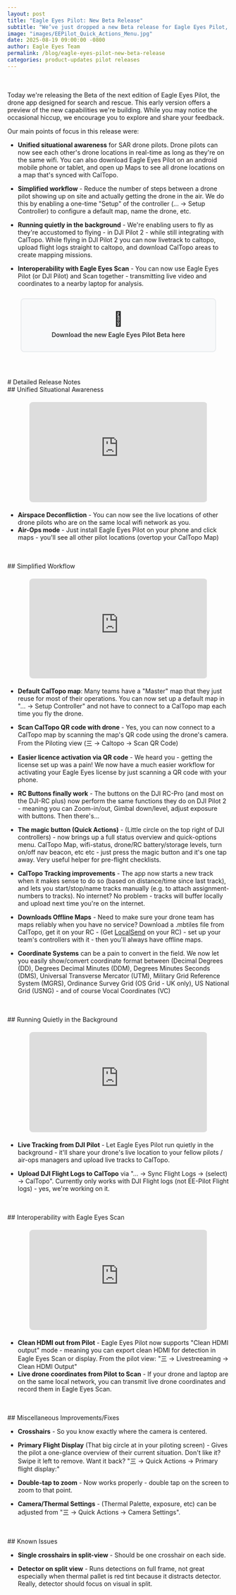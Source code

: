 ```yaml
---
layout: post
title: "Eagle Eyes Pilot: New Beta Release"
subtitle: "We’ve just dropped a new Beta release for Eagle Eyes Pilot, our app that runs on the drone controller, packed with new features."
image: "images/EEPilot_Quick_Actions_Menu.jpg"
date: 2025-08-19 09:00:00 -0800
author: Eagle Eyes Team
permalink: /blog/eagle-eyes-pilot-new-beta-release
categories: product-updates pilot releases
---
```

<br>
<br>
Today we're releasing the Beta of the next edition of Eagle Eyes Pilot, the drone app designed for search and rescue. This early version offers a preview of the new capabilities we're building. While you may notice the occasional hiccup, we encourage you to explore and share your feedback. 

Our main points of focus in this release were:

- **Unified situational awareness** for SAR drone pilots. Drone pilots can now see each other's drone locations in real-time as long as they're on the same wifi. You can also download Eagle Eyes Pilot on an android mobile phone or tablet, and open up Maps to see all drone locations on a map that's synced with CalTopo.

- **Simplified workflow** - Reduce the number of steps between a drone pilot showing up on site and actually getting the drone in the air. We do this by enabling a one-time "Setup" of the controller (... → Setup Controller) to configure a default map, name the drone, etc. 

- **Running quietly in the background** - We're enabling users to fly as they're accustomed to flying - in DJI Pilot 2 - while still integrating with CalTopo. While flying in DJI Pilot 2 you can now livetrack to caltopo, upload flight logs straight to caltopo, and download CalTopo areas to create mapping missions.

- **Interoperability with Eagle Eyes Scan** - You can now use Eagle Eyes Pilot (or DJI Pilot) and Scan together - transmitting live video and coordinates to a nearby laptop for analysis.  

<style>
.download-card {
    background: #f8f9fa;
    border: 2px solid #e9ecef;
    border-radius: 8px;
    padding: 25px 20px;
    text-align: center;
    cursor: pointer;
    transition: all 0.2s ease;
    margin: 25px auto;
    max-width: 400px;
}

.download-card:hover {
    border-color: #007bff;
    background: #f0f8ff;
}

.download-icon {
    font-size: 32px;
    margin-bottom: 8px;
    display: block;
}

.download-title {
    font-size: 14px;
    font-weight: 600;
    color: #333;
    margin: 0 0 4px 0;
}

.download-subtitle {
    color: #666;
    font-size: 12px;
    margin: 0;
    line-height: 1.2;
}
</style>

<div class="download-card" onclick="window.open('https://www.eagleeyessearch.com/download/', '_blank')">
    <div class="download-icon">📱</div>
    <h3 class="download-title">Download the new Eagle Eyes Pilot Beta here</h3>
</div>
<br>
<br>
# Detailed Release Notes
<br>
## Unified Situational Awareness

<div style="max-width: 80%; margin: 20px auto;">
<div style="position: relative; width: 100%; height: 0; padding-bottom: 56.25%; overflow: hidden;">
<iframe src="https://www.youtube.com/embed/__i8BL0HGOU?si=6cIc7oNUkzBOVafn" title="YouTube video player" frameborder="0" allow="accelerometer; autoplay; clipboard-write; encrypted-media; gyroscope; picture-in-picture; web-share" referrerpolicy="strict-origin-when-cross-origin" allowfullscreen style="position: absolute; top: 0; left: 0; width: 100%; height: 100%; border-radius: 8px;"></iframe>
</div>
</div>

- **Airspace Deconfliction** - You can now see the live locations of other drone pilots who are on the same local wifi network as you.
- **Air-Ops mode** - Just install Eagle Eyes Pilot on your phone and click maps - you'll see all other pilot locations (overtop your CalTopo Map)
<br>
<br>
## Simplified Workflow

<div style="max-width: 80%; margin: 20px auto;">
<div style="position: relative; width: 100%; height: 0; padding-bottom: 56.25%; overflow: hidden;">
<iframe src="https://www.youtube.com/embed/KYztoarEkoU" title="YouTube video player" frameborder="0" allow="accelerometer; autoplay; clipboard-write; encrypted-media; gyroscope; picture-in-picture; web-share" allowfullscreen style="position: absolute; top: 0; left: 0; width: 100%; height: 100%; border-radius: 8px;"></iframe>
</div>
</div>

- **Default CalTopo map**: Many teams have a "Master" map that they just reuse for most of their operations. You can now set up a default map in "... → Setup Controller" and not have to connect to a CalTopo map each time you fly the drone.

- **Scan CalTopo QR code with drone** - Yes, you can now connect to a CalTopo map by scanning the map's QR code using the drone's camera. From the Piloting view (㆔ → Caltopo → Scan QR Code)

- **Easier licence activation via QR code** - We heard you - getting the license set up was a pain! We now have a much easier workflow for activating your Eagle Eyes license by just scanning a QR code with your phone.

- **RC Buttons finally work** - The buttons on the DJI RC-Pro (and most on the DJI-RC plus) now perform the same functions they do on DJI Pilot 2 - meaning you can Zoom-in/out, Gimbal down/level, adjust exposure with buttons. Then there's…

- **The magic button (Quick Actions)** - (Little circle on the top right of DJI controllers) - now brings up a full status overview and quick-options menu. CalTopo Map, wifi-status, drone/RC battery/storage levels, turn on/off nav beacon, etc etc - just press the magic button and it's one tap away. Very useful helper for pre-flight checklists.

- **CalTopo Tracking improvements** - The app now starts a new track when it makes sense to do so (based on distance/time since last track), and lets you start/stop/name tracks manually (e.g. to attach assignment-numbers to tracks). No internet? No problem - tracks will buffer locally and upload next time you're on the internet.

- **Downloads Offline Maps** - Need to make sure your drone team has maps reliably when you have no service? Download a .mbtiles file from CalTopo, get it on your RC - (Get [LocalSend](https://localsend.org/) on your RC) - set up your team's controllers with it - then you'll always have offline maps.

- **Coordinate Systems** can be a pain to convert in the field. We now let you easily show/convert coordinate format between (Decimal Degrees (DD), Degrees Decimal Minutes (DDM), Degrees Minutes Seconds (DMS), Universal Transverse Mercator (UTM), Military Grid Reference System (MGRS), Ordinance Survey Grid (OS Grid - UK only), US National Grid (USNG) - and of course Vocal Coordinates (VC)
<br>
<br>
## Running Quietly in the Background

<div style="max-width: 80%; margin: 20px auto;">
<div style="position: relative; width: 100%; height: 0; padding-bottom: 56.25%; overflow: hidden;">
<iframe src="https://www.youtube.com/embed/gos2qwe04_Q" title="YouTube video player" frameborder="0" allow="accelerometer; autoplay; clipboard-write; encrypted-media; gyroscope; picture-in-picture; web-share" allowfullscreen style="position: absolute; top: 0; left: 0; width: 100%; height: 100%; border-radius: 8px;"></iframe>
</div>
</div>

- **Live Tracking from DJI Pilot** - Let Eagle Eyes Pilot run quietly in the background - it'll share your drone's live location to your fellow pilots / air-ops managers and upload live tracks to CalTopo.

- **Upload DJI Flight Logs to CalTopo** via "... → Sync Flight Logs → (select) → CalTopo". Currently only works with DJI Flight logs (not EE-Pilot Flight logs) - yes, we're working on it.
<br>
<br>
## Interoperability with Eagle Eyes Scan

<div style="max-width: 80%; margin: 20px auto;">
<div style="position: relative; width: 100%; height: 0; padding-bottom: 56.25%; overflow: hidden;">
<iframe src="https://www.youtube.com/embed/cwZ4tvBRdjA" title="YouTube video player" frameborder="0" allow="accelerometer; autoplay; clipboard-write; encrypted-media; gyroscope; picture-in-picture; web-share" allowfullscreen style="position: absolute; top: 0; left: 0; width: 100%; height: 100%; border-radius: 8px;"></iframe>
</div>
</div>

- **Clean HDMI out from Pilot** - Eagle Eyes Pilot now supports "Clean HDMI output" mode - meaning you can export clean HDMI for detection in Eagle Eyes Scan or display. From the pilot view: "㆔ → Livestreeaming → Clean HDMI Output"
- **Live drone coordinates from Pilot to Scan** - If your drone and laptop are on the same local network, you can transmit live drone coordinates and record them in Eagle Eyes Scan.  
<br>
<br>
## Miscellaneous Improvements/Fixes

- **Crosshairs** - So you know exactly where the camera is centered.

- **Primary Flight Display** (That big circle at in your piloting screen) - Gives the pilot a one-glance overview of their current situation. Don't like it? Swipe it left to remove. Want it back? "㆔ → Quick Actions → Primary flight display:"

- **Double-tap to zoom** - Now works properly - double tap on the screen to zoom to that point.

- **Camera/Thermal Settings** - (Thermal Palette, exposure, etc) can be adjusted from "㆔ → Quick Actions → Camera Settings".
<br>
<br>
## Known Issues

- **Single crosshairs in split-view** - Should be one crosshair on each side.

- **Detector on split view** - Runs detections on full frame, not great especially when thermal pallet is red tint because it distracts detector. Really, detector should focus on visual in split. 